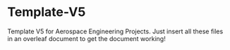 # Template-V5
Template V5 for Aerospace Engineering Projects. Just insert all these files in an overleaf document to get the document working!
